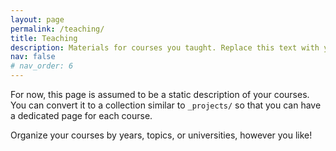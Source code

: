 ```yaml
---
layout: page
permalink: /teaching/
title: Teaching
description: Materials for courses you taught. Replace this text with your description.
nav: false
# nav_order: 6
---
```


For now, this page is assumed to be a static description of your courses. You can convert it to a collection similar to `_projects/` so that you can have a dedicated page for each course.

Organize your courses by years, topics, or universities, however you like!
